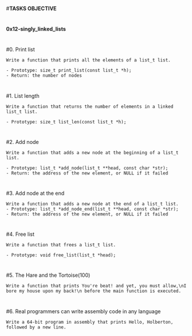 #**TASKS OBJECTIVE**
#
**0x12-singly_linked_lists**
#
#0. Print list


	Write a function that prints all the elements of a list_t list.

	- Prototype: size_t print_list(const list_t *h);
	- Return: the number of nodes
#
#1. List length


	Write a function that returns the number of elements in a linked list_t list.

	- Prototype: size_t list_len(const list_t *h);
#
#2. Add node


	Write a function that adds a new node at the beginning of a list_t list.

	- Prototype: list_t *add_node(list_t **head, const char *str);
	- Return: the address of the new element, or NULL if it failed
#	
#3. Add node at the end


	Write a function that adds a new node at the end of a list_t list.
	- Prototype: list_t *add_node_end(list_t **head, const char *str);
	- Return: the address of the new element, or NULL if it failed
#
#4. Free list


	Write a function that frees a list_t list.

	- Prototype: void free_list(list_t *head);
#
#5. The Hare and the Tortoise(100)


	Write a function that prints You're beat! and yet, you must allow,\nI bore my house upon my back!\n before the main function is executed.
#
#6. Real programmers can write assembly code in any language


	Write a 64-bit program in assembly that prints Hello, Holberton, followed by a new line.
